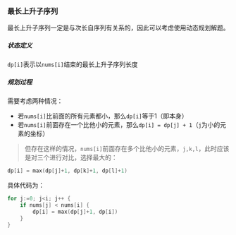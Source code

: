 ### 最长上升子序列

最长上升子序列一定是与次长自序列有关系的，因此可以考虑使用动态规划解题。

##### 状态定义

`dp[i]`表示以`nums[i]`结束的最长上升子序列长度

##### 规划过程

需要考虑两种情况：
* 若`nums[i]`比前面的所有元素都小，那么`dp[i]`等于1（即本身）
* 若`nums[i]`前面存在一个比他小的元素，那么`dp[i] = dp[j] + 1`（`j`为小的元素的坐标）

> 但存在这样的情况，`nums[i]`前面存在多个比他小的元素，`j,k,l`，此时应该是对三个进行对比，选择最大的：
```go
dp[i] = max(dp[j]+1, dp[k]+1, dp[l]+1)
```
具体代码为：
```go
for j:=0; j<i; j++ {
	if nums[j] < nums[i] {
		dp[i] = max(dp[j]+1, dp[i])
	}
}
```
